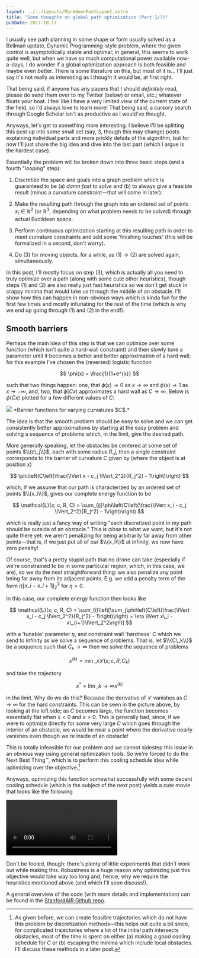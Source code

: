 ```yaml
---
layout: ../../layouts/MarkdownPostLayout.astro
title: "Some thoughts on global path optimization (Part 1/?)"
pubDate: 2017-10-17
---
```


I usually see path planning in some shape or form usually solved as a Bellman update, Dynamic Programming-style problem, where the given control is asymptotically stable and optimal; in general, this seems to work quite well, but when we have so much computational power available now-a-days, I do wonder if a global optimization approach is both feasible and maybe even better. There is some literature on this, but most of it is... I'll just say it's not really as interesting as I thought it would be, at first right.

That being said, if anyone has any papers that I should *definitely* read, please do send them over to my Twitter (below) or email, etc.; whatever floats your boat. I feel like I have a very limited view of the current state of the field, so I'd always love to learn more! That being said, a cursory search through Google Scholar isn't as productive as I would've thought.

Anyways, let's get to something more interesting. I believe I'll be splitting this post up into some small set (say, 3, though this may change) posts explaining individual parts and more prickly details of the algorithm, but for now I'll just share the big idea and dive into the last part (which I argue is the hardest case).

Essentially the problem will be broken down into three basic steps (and a fourth "looping" step):

1. Discretize the space and goals into a graph problem which is guaranteed to be (a) *damn fast to solve* and (b) to always give a feasible result (minus a curvature constraint—that will come in later).

2. Make the resulting path through the graph into an ordered set of points $x_i \in \mathbb{R}^2$ (or $\mathbb{R}^3$, depending on what problem needs to be solved) through actual Euclidean space.

3. Perform continuous optimization starting at this resulting path in order to meet curvature constraints and add some 'finishing touches' (this will be formalized in a second, don't worry).

4. Do $(3)$ for moving objects, for a while, as $(1) \to (2)$ are solved again, simultaneously.

In this post, I'll mostly focus on step $(3)$, which is actually all you need to truly optimize over a path (along with some cute other heuristics), though steps $(1)$ and $(2)$ are also really just fast heuristics so we don't get stuck in crappy minima that would take us through the middle of an obstacle. I'll show how this can happen in non-obvious ways which is kinda fun for the first few times and mostly infuriating for the rest of the time (which is why we end up going through $(1)$ and $(2)$ in the end!).

## Smooth barriers

Perhaps the main idea of this step is that we can optimize over some function (which isn't quite a hard-wall constraint) and then slowly tune a parameter until it becomes a better and better approximation of a hard wall; for this example I've chosen the (reversed) logistic function

$$
\phi(x) = \frac{1}{1+e^{x}}
$$

such that two things happen: one, that $\phi(x) \to 0$ as $x\to \infty$ and $\phi(x) \to 1$ as $x\to -\infty$, and, two, that $\phi(Cx)$ approximates a hard wall as $C\to \infty$. Below is $\phi(Cx)$ plotted for a few different values of $C$:

<img src="/images/path-optimization-1/phi_curvature.png" class="plot">
*Barrier functions for varying curvatures $C$.*

The idea is that the smooth problem should be easy to solve and we can get consistently better approximations by starting at the easy problem and solving a sequence of problems which, in the limit, give the desired path.

More generally speaking, let the obstacles be centered at some set of points $\\{c\_j\\}$, each with some radius $R\_j$, then a single constraint corresponds to the barrier of curvature $C$ given by (where the object is at position $x$)

$$
\phi\left(C\left(\frac{\lVert x - c_j \lVert_2^2}{R_j^2} - 1\right)\right)
$$

which, if we assume that our path is characterized by an ordered set of points $\\{x_i\\}$, gives our complete energy function to be

$$
\mathcal{L}(x; c, R, C) = \sum_{ij}\phi\left(C\left(\frac{\lVert x_i - c_j \lVert_2^2}{R_j^2} - 1\right)\right)
$$

which is really just a fancy way of writing "each discretized point in my path should be outside of an obstacle." This is *close* to what we want, but it's not quite there yet: we aren't penalizing for being arbitrarily far away from other points—that is, if we just put all of our $\\{x_i\\}$ at infinity, we now have zero penalty!

Of course, that's a pretty stupid path that no drone can take (especially if we're constrained to be in some particular region, which, in this case, we are), so we do the next straightforward thing: we also penalize any point being far away from its adjacent points. E.g. we add a penalty term of the form $\eta\lVert x\_i - x\_{i+1}\lVert_2^2$ for $\eta>0$. 

In this case, our complete energy function then looks like

$$
\mathcal{L}(x; c, R, C) = \sum_{i}\left[\sum_j\phi\left(C\left(\frac{\lVert x_i - c_j \lVert_2^2}{R_j^2} - 1\right)\right) + \eta \lVert x\_i - x\_{i+1}\lVert_2^2\right]
$$

with a 'tunable' parameter $\eta$, and constraint wall 'hardness' $C$ which we send to infinity as we solve a sequence of problems. That is, let $\\{C\_k\\}$ be a sequence such that $C_k\to \infty$ then we solve the sequence of problems

$$
x^{(k)} = \min\_x\mathcal{L}(x; c, R, C_k) 
$$

and take the trajectory

$$
x^* = \lim\_{k\to\infty} x^{(k)}
$$

in the limit. Why do we do this? Because the derivative of $\mathcal{L}$ vanishes as $C\to\infty$ for the hard constraints. This can be seen in the picture above, by looking at the left side; as $C$ becomes large, the function becomes essentially flat when $x<0$ and $x>0$. This is generally bad, since, if we were to optimize directly for some very large $C$ which goes through the interior of an obstacle, we would be near a point where the derivative nearly vanishes even though we're inside of an obstacle!

This is totally infeasible for our problem and we cannot sidestep this issue in an obvious way using general optimization tools. So we're forced to do the Next Best Thing™, which is to perform this cooling schedule idea while optimizing over the objective.[^shortestpath]

Anyways, optimizing this function somewhat successfully with some decent cooling schedule (which is the subject of the next post) yields a cute movie that looks like the following

<video controls>
    <source src="/images/path-optimization-1/path_optimization.mp4" type="video/mp4">
</video>

Don't be fooled, though: there's plenty of little experiments that didn't work out while making this. Robustness is a huge reason why optimizing just this objective would take way too long and, hence, why we require the heuristics mentioned above (and which I'll soon discuss!).

A general overview of the code (with more details and implementation) can be found in the [StanfordAIR Github repo](https://github.com/StanfordAIR/optimization-sandbox).

[^shortestpath]: As given before, we can create feasible trajectories which do not have this problem by discretization methods—this helps out quite a bit since, for complicated trajectories where a lot of the initial path intersects obstacles, most of the time is spent on either (a) making a good cooling schedule for $C$ or (b) escaping the minima which include local obstacles. I'll discuss these methods in a later post.
